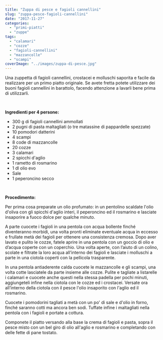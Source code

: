 ```yaml
---
title: "Zuppa di pesce e fagioli cannellini"
slug: "zuppa-pesce-fagioli-cannellini"
date: "2017-11-27"
categories: 
  - "primi-piatti"
  - "zuppe"
tags: 
  - "calamari"
  - "cozze"
  - "fagioli-cannellini"
  - "mazzancolle"
  - "scampi"
coverImage: "../images/zuppa-di-pesce.jpg"
---
```


Una zuppetta di fagioli cannellini, crostacei e molluschi saporita e facile da realizzare per un primo piatto originale. Se avete fretta potete utilizzare dei buoni fagioli cannellini in barattolo, facendo attenzione a lavarli bene prima di utilizzarli.

 

**Ingredienti per 4 persone:**

- 300 g di fagioli cannellini ammollati
- 2 pugni di pasta maltagliati (o tre matassine di pappardelle spezzate)
- 10 pomodori datterini
- 4 scampi
- 8 code di mazzancolle
- 20 cozze
- 3 calamari
- 2 spicchi d'aglio
- 1 rametto di rosmarino
- 1 dl olio evo
- Sale
- 1 peperoncino secco

 

**Procedimento:**

Per prima cosa preparate un olio profumato: in un pentolino scaldate l'olio d'oliva con gli spicchi d'aglio interi, il peperoncino ed il rosmarino e lasciate insaporire a fuoco dolce per qualche minuto.

A parte cuocete i fagioli in una pentola con acqua bollente finché diventeranno morbidi, una volta pronti eliminate eventuale acqua in eccesso e frullate metà dei fagioli per ottenere una consistenza cremosa. Dopo aver lavato e pulito le cozze, fatele aprire in una pentola con un goccio di olio e d’acqua coperte con un coperchio. Una volta aperte, con l’aiuto di un colino, scolate e filtrate la loro acqua all’interno dei fagioli e lasciate i molluschi a parte in una ciotola coperti con la pellicola trasparente.

In una pentola antiaderente calda cuocete le mazzancolle e gli scampi, una volta cotte lasciatele da parte insieme alle cozze. Pulite e tagliate a listarelle i calamari e cuocete anche questi nella stessa padella per pochi minuti, aggiungeteli infine nella ciotola con le cozze ed i crostacei. Versate ora all’interno della ciotola con il pesce l'olio insaporito con l'aglio ed il rosmarino.

Cuocete i pomodorini tagliati a metà con un po' di sale e d'olio in forno, finché saranno cotti ma ancora ben sodi. Tuffate infine i maltagliati nella pentola con i fagioli e portate a cottura.

Componete il piatto versando alla base la crema di fagioli e pasta, sopra il pesce misto con un bel giro di olio all'aglio e rosmarino e completando con delle fette di pane tostato.

